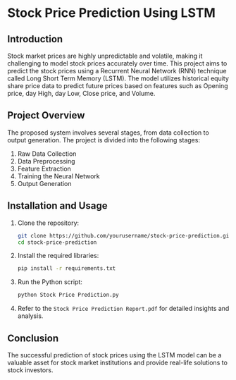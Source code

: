 # Stock Price Prediction Using LSTM

## Introduction
Stock market prices are highly unpredictable and volatile, making it challenging to model stock prices accurately over time. This project aims to predict the stock prices using a Recurrent Neural Network (RNN) technique called Long Short Term Memory (LSTM). The model utilizes historical equity share price data to predict future prices based on features such as Opening price, day High, day Low, Close price, and Volume.

## Project Overview
The proposed system involves several stages, from data collection to output generation. The project is divided into the following stages:
1. Raw Data Collection
2. Data Preprocessing
3. Feature Extraction
4. Training the Neural Network
5. Output Generation


## Installation and Usage
1. Clone the repository:
    ```sh
    git clone https://github.com/yourusername/stock-price-prediction.git
    cd stock-price-prediction
    ```

2. Install the required libraries:
    ```sh
    pip install -r requirements.txt
    ```

3. Run the Python script:
    ```sh
    python Stock Price Prediction.py
    ```

4. Refer to the `Stock Price Prediction Report.pdf` for detailed insights and analysis.

## Conclusion
The successful prediction of stock prices using the LSTM model can be a valuable asset for stock market institutions and provide real-life solutions to stock investors.

